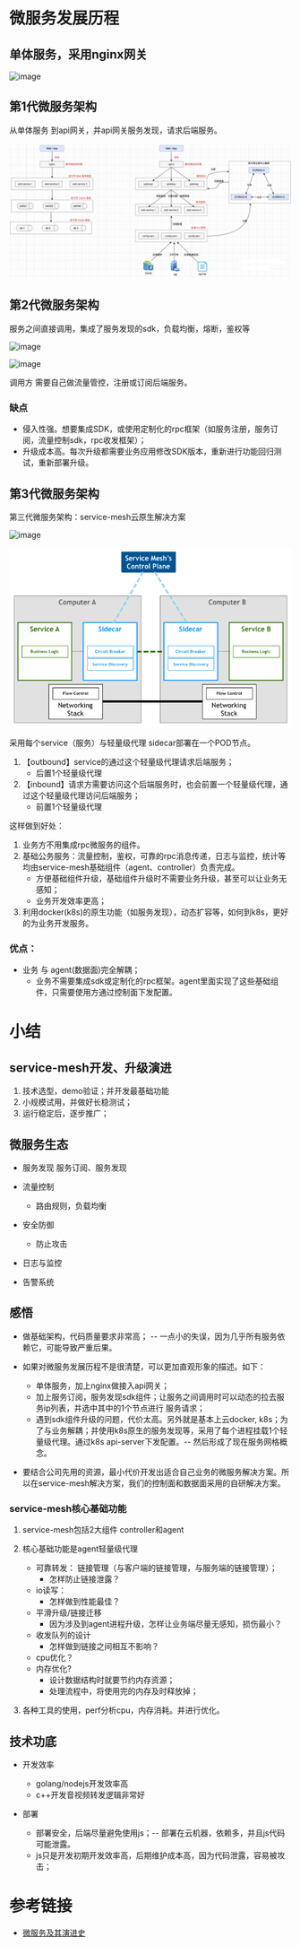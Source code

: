 # 微服务发展历程

## 单体服务，采用nginx网关

![image](https://github.com/user-attachments/assets/fd62291b-382c-490d-b937-86537d19933f)


## 第1代微服务架构

从单体服务 到api网关，并api网关服务发现，请求后端服务。

![从单体发展为微服务架构](/service-mesh/micro-service.png)

## 第2代微服务架构

服务之间直接调用，集成了服务发现的sdk，负载均衡，熔断，鉴权等

![image](https://github.com/user-attachments/assets/171f2414-e67a-46cb-a3a4-cceedc941220)


![image](https://github.com/user-attachments/assets/229a4710-0edd-4be9-a070-8b489ff3bbd9)


调用方 需要自己做流量管控，注册或订阅后端服务。

### 缺点

* 侵入性强。想要集成SDK，或使用定制化的rpc框架（如服务注册，服务订阅，流量控制sdk，rpc收发框架）；
* 升级成本高。每次升级都需要业务应用修改SDK版本，重新进行功能回归测试，重新部署升级。

## 第3代微服务架构

第三代微服务架构：service-mesh云原生解决方案

![image](https://github.com/user-attachments/assets/16b4648e-72da-441b-9632-f07ae3473c2e)

![serivce-mesh架构图](./serivce-mesh-control-plane.png)


采用每个service（服务）与轻量级代理 sidecar部署在一个POD节点。 
1. 【outbound】service的通过这个轻量级代理请求后端服务；
    * 后置1个轻量级代理
2. 【inbound】请求方需要访问这个后端服务时，也会前置一个轻量级代理，通过这个轻量级代理访问后端服务；
    * 前置1个轻量级代理

这样做到好处：
1. 业务方不用集成rpc微服务的组件。
2. 基础公务服务：流量控制，鉴权，可靠的rpc消息传递，日志与监控，统计等均由service-mesh基础组件（agent、controller）负责完成。
   * 方便基础组件升级，基础组件升级时不需要业务升级，甚至可以让业务无感知；
   * 业务开发效率更高；
3. 利用docker(k8s)的原生功能（如服务发现），动态扩容等，如何到k8s，更好的为业务开发服务。

### 优点： 
* 业务 与 agent(数据面)完全解耦；
  * 业务不需要集成sdk或定制化的rpc框架。agent里面实现了这些基础组件，只需要使用方通过控制面下发配置。

# 小结

## service-mesh开发、升级演进

1. 技术选型，demo验证；并开发最基础功能
2. 小规模试用，并做好长稳测试；
3. 运行稳定后，逐步推广；

## 微服务生态

* 服务发现
  服务订阅、服务发现

* 流量控制
  * 路由规则，负载均衡

* 安全防御
  * 防止攻击
 
* 日志与监控

* 告警系统

## 感悟

* 做基础架构，代码质量要求非常高；  -- 一点小的失误，因为几乎所有服务依赖它，可能导致严重后果。

* 如果对微服务发展历程不是很清楚，可以更加直观形象的描述。如下：
    * 单体服务，加上nginx做接入api网关；
    * 加上服务订阅，服务发现sdk组件；让服务之间调用时可以动态的拉去服务ip列表，并选中其中的1个节点进行 服务请求；
    * 遇到sdk组件升级的问题，代价太高。另外就是基本上云docker, k8s；为了与业务解耦；并使用k8s原生的服务发现等，采用了每个进程挂载1个轻量级代理。通过k8s api-server下发配置。-- 然后形成了现在服务网格概念。

* 要结合公司先用的资源，最小代价开发出适合自己业务的微服务解决方案。所以在service-mesh解决方案，我们的控制面和数据面采用的自研解决方案。

### service-mesh核心基础功能

1. service-mesh包括2大组件 controller和agent
2. 核心基础功能是agent轻量级代理
   * 可靠转发： 链接管理（与客户端的链接管理，与服务端的链接管理）；
     * 怎样防止链接泄露？
   * io读写：
     * 怎样做到性能最佳？
   * 平滑升级/链接迁移
     * 因为涉及到agent进程升级，怎样让业务端尽量无感知，损伤最小？
   * 收发队列的设计
     * 怎样做到链接之间相互不影响？
   * cpu优化？
   * 内存优化?
     * 设计数据结构时就要节约内存资源；
     * 处理流程中，将使用完的内存及时释放掉；

  3. 各种工具的使用，perf分析cpu，内存消耗。并进行优化。

## 技术功底

* 开发效率
  * golang/nodejs开发效率高
  * c++开发音视频转发逻辑非常好
  
* 部署
  * 部署安全，后端尽量避免使用js；-- 部署在云机器，依赖多，并且js代码可能泄露。
  * js只是开发初期开发效率高，后期维护成本高，因为代码泄露，容易被攻击；

# 参考链接

- [微服务及其演进史](https://www.cnblogs.com/wzh2010/p/14940280.html)

